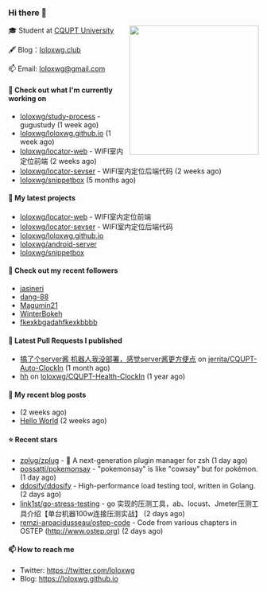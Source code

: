 ### Hi there 👋

<img align="right" src="https://raw.githubusercontent.com/muesli/muesli/master/assets/termenv.png" width="260">
 
🎓 Student at [CQUPT University](https://www.cqupt.edu.cn/)



🖋 Blog：[loloxwg.club](https://loloxwg.club)



📫 Email: [loloxwg@gmail.com](mailto:loloxwg@gmail.com)



#### 👷 Check out what I'm currently working on

- [loloxwg/study-process](https://github.com/loloxwg/study-process) - gugustudy (1 week ago)
- [loloxwg/loloxwg.github.io](https://github.com/loloxwg/loloxwg.github.io) (1 week ago)
- [loloxwg/locator-web](https://github.com/loloxwg/locator-web) - WIFI室内定位前端 (2 weeks ago)
- [loloxwg/locator-sevser](https://github.com/loloxwg/locator-sevser) - WIFI室内定位后端代码 (2 weeks ago)
- [loloxwg/snippetbox](https://github.com/loloxwg/snippetbox) (5 months ago)

#### 🌱 My latest projects

- [loloxwg/locator-web](https://github.com/loloxwg/locator-web) - WIFI室内定位前端
- [loloxwg/locator-sevser](https://github.com/loloxwg/locator-sevser) - WIFI室内定位后端代码
- [loloxwg/loloxwg.github.io](https://github.com/loloxwg/loloxwg.github.io)
- [loloxwg/android-server](https://github.com/loloxwg/android-server)
- [loloxwg/snippetbox](https://github.com/loloxwg/snippetbox)

#### 👯 Check out my recent followers

- [jasineri](https://github.com/jasineri)
- [dang-88](https://github.com/dang-88)
- [Magumin21](https://github.com/Magumin21)
- [WinterBokeh](https://github.com/WinterBokeh)
- [fkexkbgadahfkexkbbbb](https://github.com/fkexkbgadahfkexkbbbb)

#### 🔨 Latest Pull Requests I published

- [搞了个server酱 机器人我没部署，感觉server酱更方便点](https://github.com/jerrita/CQUPT-Auto-ClockIn/pull/2) on [jerrita/CQUPT-Auto-ClockIn](https://github.com/jerrita/CQUPT-Auto-ClockIn) (1 month ago)
- [hh](https://github.com/loloxwg/CQUPT-Health-ClockIn/pull/1) on [loloxwg/CQUPT-Health-ClockIn](https://github.com/loloxwg/CQUPT-Health-ClockIn) (1 year ago)

#### 📜 My recent blog posts

- [](http://example.com/2022/02/21/%E6%9C%AA%E5%91%BD%E5%90%8D/) (2 weeks ago)
- [Hello World](http://example.com/2022/02/21/hello-world/) (2 weeks ago)

#### ⭐ Recent stars

- [zplug/zplug](https://github.com/zplug/zplug) - :hibiscus: A next-generation plugin manager for zsh (1 day ago)
- [possatti/pokemonsay](https://github.com/possatti/pokemonsay) - &#34;pokemonsay&#34; is like &#34;cowsay&#34; but for pokémon. (1 day ago)
- [ddosify/ddosify](https://github.com/ddosify/ddosify) - High-performance load testing tool, written in Golang. (2 days ago)
- [link1st/go-stress-testing](https://github.com/link1st/go-stress-testing) - go 实现的压测工具，ab、locust、Jmeter压测工具介绍【单台机器100w连接压测实战】 (2 days ago)
- [remzi-arpacidusseau/ostep-code](https://github.com/remzi-arpacidusseau/ostep-code) - Code from various chapters in OSTEP (http://www.ostep.org) (2 days ago)

#### 📫 How to reach me

- Twitter: https://twitter.com/loloxwg
- Blog: https://loloxwg.github.io

